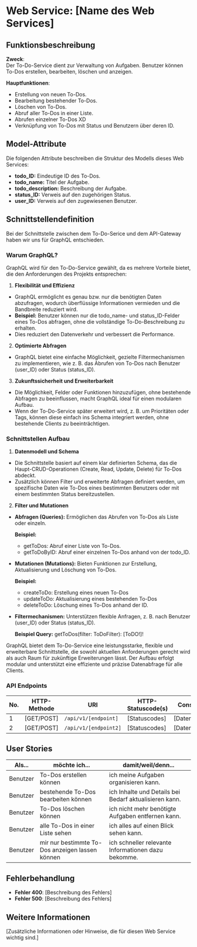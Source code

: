 # Web Service: [Name des Web Services]

## Funktionsbeschreibung
**Zweck**:  
Der To-Do-Service dient zur Verwaltung von Aufgaben. Benutzer können To-Dos erstellen, bearbeiten, löschen und anzeigen.

**Hauptfunktionen**:  
- Erstellung von neuen To-Dos.
- Bearbeitung bestehender To-Dos.
- Löschen von To-Dos.
- Abruf aller To-Dos in einer Liste.
- Abrufen einzelner To-Dos XD
- Verknüpfung von To-Dos mit Status und Benutzern über deren ID.

## Model-Attribute
Die folgenden Attribute beschreiben die Struktur des Modells dieses Web Services:

- **todo_ID:** Eindeutige ID des To-Dos.
- **todo_name:** Titel der Aufgabe.
- **todo_description:** Beschreibung der Aufgabe.
- **status_ID:** Verweis auf den zugehörigen Status.
- **user_ID:** Verweis auf den zugewiesenen Benutzer.

## Schnittstellendefinition
Bei der Schnittstelle zwischen dem To-Do-Serice und dem API-Gateway haben wir uns für GraphQL entschieden.

### Warum GraphQL?

GraphQL wird für den To-Do-Service gewählt, da es mehrere Vorteile bietet, die den Anforderungen des Projekts entsprechen:

1. **Flexibilität und Effizienz**
  - GraphQL ermöglicht es genau bzw. nur die benötigten Daten abzufragen, wodurch überflüssige Informationen vermieden und die Bandbreite reduziert wird.
  - **Beispiel:** Benutzer können nur die todo_name- und status_ID-Felder eines To-Dos abfragen, ohne die vollständige To-Do-Beschreibung zu erhalten.
  - Dies reduziert den Datenverkehr und verbessert die Performance.
2. **Optimierte Abfragen**
  - GraphQL bietet eine einfache Möglichkeit, gezielte Filtermechanismen zu implementieren, wie z. B. das Abrufen von To-Dos nach Benutzer (user_ID) oder Status (status_ID).
3. **Zukunftssicherheit und Erweiterbarkeit**
  - Die Möglichkeit, Felder oder Funktionen hinzuzufügen, ohne bestehende Abfragen zu beeinflussen, macht GraphQL ideal für einen modularen Aufbau.
  - Wenn der To-Do-Service später erweitert wird, z. B. um Prioritäten oder Tags, können diese einfach ins Schema integriert werden, ohne bestehende Clients zu beeinträchtigen.

### Schnittstellen Aufbau

1. **Datenmodell und Schema**
  - Die Schnittstelle basiert auf einem klar definierten Schema, das die Haupt-CRUD-Operationen (Create, Read, Update, Delete) für To-Dos abdeckt.
  - Zusätzlich können Filter und erweiterte Abfragen definiert werden, um spezifische Daten wie To-Dos eines bestimmten Benutzers oder mit einem bestimmten Status bereitzustellen.
2. **Filter und Mutationen**
  - **Abfragen (Queries):** Ermöglichen das Abrufen von To-Dos als Liste oder einzeln.

    **Beispiel:** 
      - getToDos: Abruf einer Liste von To-Dos.
      - getToDoByID: Abruf einer einzelnen To-Dos anhand von der todo_ID.
  - **Mutationen (Mutations):** Bieten Funktionen zur Erstellung, Aktualisierung und Löschung von To-Dos.
    
    **Beispiel:**
      - createToDo: Erstellung eines neuen To-Dos
      - updateToDo: Aktualisierung eines bestehenden To-Dos
      - deleteToDo: Löschung eines To-Dos anhand der ID.

  - **Filtermechanismen:** Unterstützen flexible Anfragen, z. B. nach Benutzer (user_ID) oder Status (status_ID).
    
    **Beispiel Query:** getToDos(filter: ToDoFilter): [ToDO!]!

GraphQL bietet dem To-Do-Service eine leistungsstarke, flexible und erweiterbare Schnittstelle, die sowohl aktuellen Anforderungen gerecht wird als auch Raum für zukünftige Erweiterungen lässt. Der Aufbau erfolgt modular und unterstützt eine effiziente und präzise Datenabfrage für alle Clients.

### API Endpoints

| No. | HTTP-Methode | URI                            | HTTP-Statuscode(s)                  | Consumes   | Produces |
|-----|--------------|--------------------------------|-------------------------------------|------------|----------|
| 1   | [GET/POST]   | `/api/v1/[endpoint]`           | [Statuscodes]                       | [Datenformat] | [Datenformat] |
| 2   | [GET/POST]   | `/api/v1/[endpoint2]`          | [Statuscodes]                       | [Datenformat] | [Datenformat] |

## User Stories

| **Als...**    | **möchte ich...**                        | **damit/weil/denn...**                                      |
|----------|----------------------------|-------------------------------------------------------------|
| Benutzer | To-Dos erstellen können | ich meine Aufgaben organisieren kann.                             |
| Benutzer | bestehende To-Dos bearbeiten können | ich Inhalte und Details bei Bedarf aktualisieren kann.|
| Benutzer | To-Dos löschen können | ich nicht mehr benötigte Aufgaben entfernen kann.                   |
| Benutzer | alle To-Dos in einer Liste sehen | ich alles auf einen Blick sehen kann. |
| Benutzer | mir nur bestimmte To-Dos anzeigen lassen können | ich schneller relevante Informationen dazu bekomme. |

## Fehlerbehandlung
- **Fehler 400**: [Beschreibung des Fehlers]
- **Fehler 500**: [Beschreibung des Fehlers]

## Weitere Informationen
[Zusätzliche Informationen oder Hinweise, die für diesen Web Service wichtig sind.]
